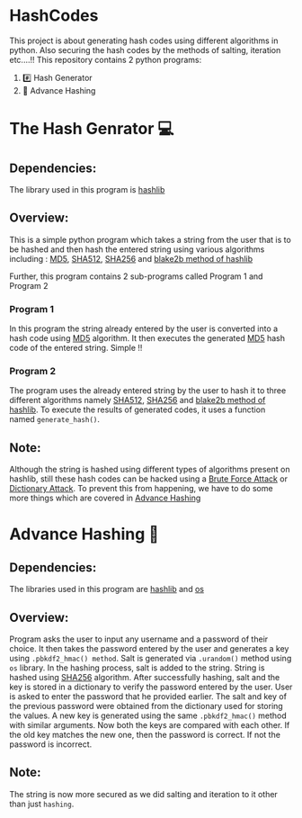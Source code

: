 # HashCodes
This project is about generating hash codes using different algorithms in python. Also securing the hash codes by the methods of salting, iteration etc....!!
This repository contains 2 python programs:
  1. :hash: Hash  Generator
  2. :mag_right: Advance Hashing

# The Hash Genrator :computer:
   
   ## Dependencies:
   The library used in this program is [hashlib](https://docs.python.org/3/library/hashlib.html)
   
   ## Overview:   
  This is a simple python program which takes a string from the user that is to be hashed and then hash the entered string using various algorithms 
  including : [MD5](https://en.wikipedia.org/wiki/MD5), [SHA512](https://en.wikipedia.org/wiki/SHA-2), [SHA256](https://en.wikipedia.org/wiki/SHA-2) and [blake2b method of hashlib](https://www.geeksforgeeks.org/hashlib-blake2b-in-python/#:~:text=With%20the%20help%20of%20hashlib,with%20the%20help%20of%20hashlib.)
  
  Further, this program contains 2 sub-programs called Program 1 and Program 2


   ### Program 1
   In this program the string already entered by the user is converted into a hash code using [MD5](https://en.wikipedia.org/wiki/MD5) algorithm. It then executes the generated [MD5](https://en.wikipedia.org/wiki/MD5) hash code of the entered string.
   Simple !!

   ### Program 2
   The program uses the already entered string by the user to hash it to three different algorithms namely [SHA512](https://en.wikipedia.org/wiki/SHA-2), [SHA256](https://en.wikipedia.org/wiki/SHA-2) and [blake2b method of hashlib](https://www.geeksforgeeks.org/hashlib-blake2b-in-python/#:~:text=With%20the%20help%20of%20hashlib,with%20the%20help%20of%20hashlib.).
   To execute the results of generated codes, it uses a function named ``generate_hash()``. 

   ## Note:
   Although the string is hashed using different types of algorithms present on hashlib, still these hash codes can be hacked using a [Brute Force Attack](https://www.varonis.com/blog/brute-force-attack/) 
   or [Dictionary Attack](https://searchsecurity.techtarget.com/definition/dictionary-attack). To prevent this from happening, we have to do some more things which are covered in [Advance Hashing](#advance-hashing)



# Advance Hashing :closed_lock_with_key:

   ## Dependencies:
   The libraries used in this program are [hashlib](https://docs.python.org/3/library/hashlib.html) and [os](https://docs.python.org/3/library/os.html)
   
   ## Overview:
   Program asks the user to input any username and a password of their choice. It then takes the password entered by the user and generates a key using ``.pbkdf2_hmac() method``.
   Salt is generated via `.urandom()` method using `os` library. In the hashing process, salt is added to the string. String is hashed  using [SHA256](https://en.wikipedia.org/wiki/SHA-2)
   algorithm. After successfully hashing, salt and the key is stored in a dictionary to verify the password entered by the user. User is asked to enter the password that he provided 
   earlier. The salt and key of the previous password were obtained from the dictionary used for storing the values. A new key is generated using the same `.pbkdf2_hmac()` method with 
   similar arguments. Now both the keys are compared with each other. If the old key matches the new one, then the password is correct. If not the password is incorrect.
   
   ## Note:
   The string is now more secured as we did salting and iteration to it other than just `hashing`. 
